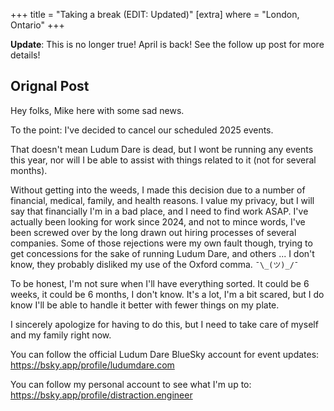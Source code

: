 +++
title = "Taking a break (EDIT: Updated)"
[extra]
where = "London, Ontario"
+++

**Update**: This is no longer true! April is back! See the follow up post for more details!

## Orignal Post
Hey folks, Mike here with some sad news.

To the point: I've decided to cancel our scheduled 2025 events.

That doesn't mean Ludum Dare is dead, but I wont be running any events this year, nor will I be able to assist with things related to it (not for several months).

Without getting into the weeds, I made this decision due to a number of financial, medical, family, and health reasons. I value my privacy, but I will say
that financially I'm in a bad place, and I need to find work ASAP. I've actually been looking for work since 2024, and not to mince words, I've been screwed
over by the long drawn out hiring processes of several companies. Some of those rejections were my own fault though, trying to get concessions for the sake
of running Ludum Dare, and others ... I don't know, they probably disliked my use of the Oxford comma. `¯\_(ツ)_/¯`

To be honest, I'm not sure when I'll have everything sorted. It could be 6 weeks, it could be 6 months, I don't know. It's a lot, I'm a bit scared, but I do know
I'll be able to handle it better with fewer things on my plate.

I sincerely apologize for having to do this, but I need to take care of myself and my family right now.

You can follow the official Ludum Dare BlueSky account for event updates: <https://bsky.app/profile/ludumdare.com>

You can follow my personal account to see what I'm up to: <https://bsky.app/profile/distraction.engineer>
